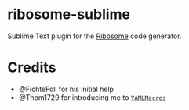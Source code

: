 # ribosome-sublime
Sublime Text plugin for the [Ribosome](https://github.com/sustrik/ribosome) code generator.

# Credits
- @FichteFoll for his initial help
- @Thom1729 for introducing me to [`YAMLMacros`](https://github.com/Thom1729/YAML-Macros)
